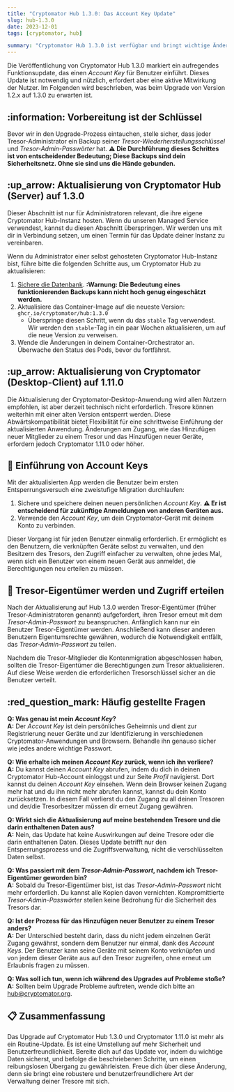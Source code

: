 ```yaml
---
title: "Cryptomator Hub 1.3.0: Das Account Key Update"
slug: hub-1.3.0
date: 2023-12-01
tags: [cryptomator, hub]

summary: "Cryptomator Hub 1.3.0 ist verfügbar und bringt wichtige Änderungen in der Zugriffsverwaltung, die du vor dem Upgrade kennen solltest."
---
```

Die Veröffentlichung von Cryptomator Hub 1.3.0 markiert ein aufregendes Funktionsupdate, das einen _Account Key_ für Benutzer einführt. Dieses Update ist notwendig und nützlich, erfordert aber eine aktive Mitwirkung der Nutzer. Im Folgenden wird beschrieben, was beim Upgrade von Version 1.2.x auf 1.3.0 zu erwarten ist.

## :information: Vorbereitung ist der Schlüssel

Bevor wir in den Upgrade-Prozess eintauchen, stelle sicher, dass jeder Tresor-Administrator ein Backup seiner _Tresor-Wiederherstellungsschlüssel_ und _Tresor-Admin-Passwörter_ hat. **:warning: Die Durchführung dieses Schrittes ist von entscheidender Bedeutung; Diese Backups sind dein Sicherheitsnetz. Ohne sie sind uns die Hände gebunden.**

## :up_arrow: Aktualisierung von Cryptomator Hub (Server) auf 1.3.0

Dieser Abschnitt ist nur für Administratoren relevant, die ihre eigene Cryptomator Hub-Instanz hosten. Wenn du unseren Managed Service verwendest, kannst du diesen Abschnitt überspringen. Wir werden uns mit dir in Verbindung setzen, um einen Termin für das Update deiner Instanz zu vereinbaren.

Wenn du Administrator einer selbst gehosteten Cryptomator Hub-Instanz bist, führe bitte die folgenden Schritte aus, um Cryptomator Hub zu aktualisieren:

1. [Sichere die Datenbank](https://docs.cryptomator.org/en/latest/hub/setup/#backup). **:Warnung: Die Bedeutung eines funktionierenden Backups kann nicht hoch genug eingeschätzt werden.**
2. Aktualisiere das Container-Image auf die neueste Version: `ghcr.io/cryptomator/hub:1.3.0`
    - Überspringe diesen Schritt, wenn du das `stable` Tag verwendest. Wir werden den `stable`-Tag in ein paar Wochen aktualisieren, um auf die neue Version zu verweisen.
3. Wende die Änderungen in deinem Container-Orchestrator an. Überwache den Status des Pods, bevor du fortfährst.

## :up_arrow: Aktualisierung von Cryptomator (Desktop-Client) auf 1.11.0

Die Aktualisierung der Cryptomator-Desktop-Anwendung wird allen Nutzern empfohlen, ist aber derzeit technisch nicht erforderlich. Tresore können weiterhin mit einer alten Version entsperrt werden. Diese Abwärtskompatibilität bietet Flexibilität für eine schrittweise Einführung der aktualisierten Anwendung. Änderungen am Zugang, wie das Hinzufügen neuer Mitglieder zu einem Tresor und das Hinzufügen neuer Geräte, erfordern jedoch Cryptomator 1.11.0 oder höher.

## :key: Einführung von Account Keys

Mit der aktualisierten App werden die Benutzer beim ersten Entsperrungsversuch eine zweistufige Migration durchlaufen:

1. Sichere und speichere deinen neuen persönlichen _Account Key_. **:warning: Er ist entscheidend für zukünftige Anmeldungen von anderen Geräten aus.**
2. Verwende den _Account Key_, um dein Cryptomator-Gerät mit deinem Konto zu verbinden.

Dieser Vorgang ist für jeden Benutzer einmalig erforderlich. Er ermöglicht es den Benutzern, die verknüpften Geräte selbst zu verwalten, und den Besitzern des Tresors, den Zugriff einfacher zu verwalten, ohne jedes Mal, wenn sich ein Benutzer von einem neuen Gerät aus anmeldet, die Berechtigungen neu erteilen zu müssen.

## :bust_in_silhouette: Tresor-Eigentümer werden und Zugriff erteilen

Nach der Aktualisierung auf Hub 1.3.0 werden Tresor-Eigentümer (früher Tresor-Administratoren genannt) aufgefordert, ihren Tresor erneut mit dem _Tresor-Admin-Passwort_ zu beanspruchen. Anfänglich kann nur ein Benutzer Tresor-Eigentümer werden. Anschließend kann dieser anderen Benutzern Eigentumsrechte gewähren, wodurch die Notwendigkeit entfällt, das _Tresor-Admin-Passwort_ zu teilen.

Nachdem die Tresor-Mitglieder die Kontenmigration abgeschlossen haben, sollten die Tresor-Eigentümer die Berechtigungen zum Tresor aktualisieren. Auf diese Weise werden die erforderlichen Tresorschlüssel sicher an die Benutzer verteilt.

## :red_question_mark: Häufig gestellte Fragen

**Q: Was genau ist mein _Account Key_?**  
**A:** Der _Account Key_ ist dein persönliches Geheimnis und dient zur Registrierung neuer Geräte und zur Identifizierung in verschiedenen Cryptomator-Anwendungen und Browsern. Behandle ihn genauso sicher wie jedes andere wichtige Passwort.

**Q: Wie erhalte ich meinen _Account Key_ zurück, wenn ich ihn verliere?**  
**A:** Du kannst deinen _Account Key_ abrufen, indem du dich in deinen Cryptomator Hub-Account einloggst und zur Seite _Profil_ navigierst. Dort kannst du deinen _Account Key_ einsehen. Wenn dein Browser keinen Zugang mehr hat und du ihn nicht mehr abrufen kannst, kannst du dein Konto zurücksetzen. In diesem Fall verlierst du den Zugang zu all deinen Tresoren und der/die Tresorbesitzer müssen dir erneut Zugang gewähren.

**Q: Wirkt sich die Aktualisierung auf meine bestehenden Tresore und die darin enthaltenen Daten aus?**  
**A:** Nein, das Update hat keine Auswirkungen auf deine Tresore oder die darin enthaltenen Daten. Dieses Update betrifft nur den Entsperrungsprozess und die Zugriffsverwaltung, nicht die verschlüsselten Daten selbst.

**Q: Was passiert mit dem _Tresor-Admin-Passwort_, nachdem ich Tresor-Eigentümer geworden bin?**  
**A:** Sobald du Tresor-Eigentümer bist, ist das _Tresor-Admin-Passwort_ nicht mehr erforderlich. Du kannst alle Kopien davon vernichten. Kompromittierte _Tresor-Admin-Passwörter_ stellen keine Bedrohung für die Sicherheit des Tresors dar.

**Q: Ist der Prozess für das Hinzufügen neuer Benutzer zu einem Tresor anders?**  
**A:** Der Unterschied besteht darin, dass du nicht jedem einzelnen Gerät Zugang gewährst, sondern dem Benutzer nur einmal, dank des _Account Keys_. Der Benutzer kann seine Geräte mit seinem Konto verknüpfen und von jedem dieser Geräte aus auf den Tresor zugreifen, ohne erneut um Erlaubnis fragen zu müssen.

**Q: Was soll ich tun, wenn ich während des Upgrades auf Probleme stoße?**  
**A:** Sollten beim Upgrade Probleme auftreten, wende dich bitte an [hub@cryptomator.org](mailto:hub@cryptomator.org).

## :clipboard: Zusammenfassung

Das Upgrade auf Cryptomator Hub 1.3.0 und Cryptomator 1.11.0 ist mehr als ein Routine-Update. Es ist eine Umstellung auf mehr Sicherheit und Benutzerfreundlichkeit. Bereite dich auf das Update vor, indem du wichtige Daten sicherst, und befolge die beschriebenen Schritte, um einen reibungslosen Übergang zu gewährleisten. Freue dich über diese Änderung, denn sie bringt eine robustere und benutzerfreundlichere Art der Verwaltung deiner Tresore mit sich.
